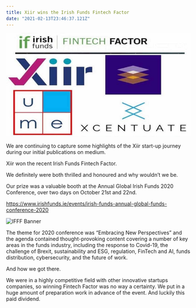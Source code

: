 ```yaml
---
title: Xiir wins the Irish Funds Fintech Factor
date: "2021-02-13T23:46:37.121Z"
---
```


![IFFF Logo](./1_rc2cFx80lqebi38MAiaK_g.jpeg)

We are continuing to capture some highlights of the Xiir start-up journey during our initial publications on medium.

Xiir won the recent Irish Funds Fintech Factor.

We definitely were both thrilled and honoured and why wouldn’t we be.

Our prize was a valuable booth at the Annual Global Irish Funds 2020 Conference, over two days on October 21st and 22nd.

https://www.irishfunds.ie/events/irish-funds-annual-global-funds-conference-2020

![IFFF Banner](./1_mV6_sZxgTvzEwqqafRAWjg.jpeg)

The theme for 2020 conference was “Embracing New Perspectives” and the agenda contained thought-provoking content covering a number of key areas in the funds industry, including the response to Covid-19, the challenge of Brexit, sustainability and ESG, regulation, FinTech and AI, funds distribution, cybersecurity, and the future of work.

And how we got there.

We were in a highly competitive field with other innovative startups companies, so winning Fintech Factor was no way a certainty. We put in a huge amount of preparation work in advance of the event. And luckily this paid dividend.